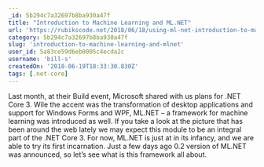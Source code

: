 ```yaml
---
_id: 5b294c7a32697b8ba930a47f
title: "Introduction to Machine Learning and ML.NET"
url: 'https://rubikscode.net/2018/06/18/using-ml-net-introduction-to-machine-learning-and-ml-net/'
category: 5b294c7a32697b8ba930a47f
slug: 'introduction-to-machine-learning-and-mlnet'
user_id: 5a83ce59d6eb0005c4ecda2c
username: 'bill-s'
createdOn: '2018-06-19T18:33:30.830Z'
tags: [.net-core]
---
```


Last month, at their Build event, Microsoft shared with us plans for .NET Core 3. Wile the accent was the transformation of desktop applications and support for Windows Forms and WPF, ML.NET – a framework for machine learning was introduced as well. If you take a look at the picture that has been around the web lately we may expect this module to be an integral part of the .NET Core 3. For now, ML.NET is just at in its infancy, and we are able to try its first incarnation. Just a few days ago 0.2 version of ML.NET was announced, so let’s see what is this framework all about.
